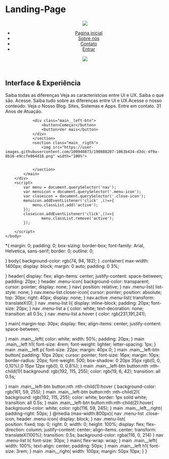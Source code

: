# Landing-Page
<!DOCTYPE html>
<html lang ="pt-br">
    <head>
        <meta charset="UTF-8">
        <meta http-equiv="X-UA-Compatible" content="IE=edge">
        <meta name="viewport" content="width=device-witch, initial-scale=1.0">
        <link rel="shortcut icon" href="favicon.ico" type="image/x-icon">
        <link rel="stylesheet" href="style.css">
        <title>Landing Page</title>
    </head>
    <body>
        <div class="container">
            <header>
                <div class="logo">
                    <a href="index.html"><img src="https://user-images.githubusercontent.com/100946873/190888198-cc535941-04ad-4745-a940-2adc953a761d.png"></a>
                </div>
                 <nav>
                    <ul class="menu-list">
                        <li><a href="index.html">Pagina inicial</a></li>
                        <li><a href="#">Sobre nós</a></li>
                        <li><a href="#">Contato</a></li>
                        <li><a href="#">Entrar</a></li>
                    </ul>
                 </nav>
                 <buttonS><img src="https://user-imagemenu-icon](https://user-images.githubusercontent.com/100946873/190888204-633b64ef-244d-4982-bd73-01f87b5eaae4.png)s.githubusercontent.com/100946873/190888204-633b64ef-244d-4982-bd73-01f87b5eaae4.png"></button>
            </header>
            <main>
                <section class="main__left">
                  <h1><b>Interface</b> & Experiência</h1>
                  <p>
                    Saiba todas as diferenças Veja as característcias entre UI e UX.
                    Saiba o que são. Acesse. Saiba tudo sobre as diferenças entre UI e UX.Acesse o nosso conteúdo. Veja o Nosso Blog.
                    Sites, Sistemas e Apps. Entre em contato. 31 Anos de Atuação.
                  </p>
                  
                <div class="main__left-btn">
                    <button>Começar</button>
                    <button>Ver mais</button>
                </div>
                </section>
                <section class="main__rigth">
                    <img src="https://user-images.githubusercontent.com/100946873/190888207-1063b434-d3dc-4f9a-8b16-e9ccfe864d18.png" width="100%">


                </section>
            </main>
        </div>
        <script>
            var menu = document.querySelector('nav');
            var menuicon = document.querySelector('.menu-icon');
            var closeicon = document.querySelector('.close-icon');
            menuicon.addEventListener('click' ,()=>{
                menu.classList.add('active');
            });
            closeicon.addEventListener('click',()=>{
                    menu.classList.remove('active');
            });

        </script>
    </body>
</html>

*{
    margin: 0;
    padding: 0;
    box-sizing: border-box;
    font-family: Arial, Helvetica, sans-serif;
    border: 0;
    outline: 0;

}
body{
    background-color: rgb(74, 94, 182);
}
.container{
    max-width: 1400px;
    display: block;
    margin: 0 auto;
    padding: 0 3%;

}
header{
    display: flex;
    align-items: center;
    justify-content: space-between;
    padding: 20px;
}
header .menu-icon{
    background-color: transparent;
    cursor: pointer;
    display: none;
}
nav{
    position: relative;
}
nav .menu-list{
    list-style: none;
}
nav.menu-list.closer-icon{
    cursor: pointer;
    position: absolute;
    top: 30px;
    right: 40px;
    display: none;
}
nav.active .menu-list{
    transform: translateX(0);
}
nav .menu-list li{
    display: inline-block;
    padding: 20px;
    font-size: 20px;
}
nav .menu-list a
{
   color: white;
   text-decoration: none;
   transition: all 0.5s;
}
nav .menu-list a:hover
{
   color:  rgb(231,191,241);

}
main{
    margin-top: 30px;
    display: flex;
    align-items: center;
    justify-content: space-between;

}
main .main__left{
    color: white;
    width: 50%;
    padding: 20px;
}
main .main__left h1{
    font-size: 4rem;
    font-weight: lighter;
    letter-spacing: 1px;
}
main .main__left p{
    font-size: 22px;
    margin: 40px 0;
}
main .main__left-btn button{
    padding: 10px 20px;
    cursor: pointer;
    font-size:  16px;
    margin: 10px;
    border-radius: 20px;
    font-weight: 500;
    box-shadow: 0 20px 35px rgb(0, 0, 0,10%),0 15px 12px rgb(0, 0, 0,8%);
}
main .main__left-btn button:nth :nth-child(1){
    background: rgb(192, 115, 255);
    color: rgb(19, 6, 42);
    transition: all 0.5s;
    
}
main .main__left-btn button:nth :nth-child(1):hover {
    background-color: rgb(161, 59, 255);
}
main .main__left-btn button:nth :nth-child(2){
    background: rgb(192, 115, 255);
    color: white;
    border: 1px solid white;
    transition: all 0.5s;
}
main .main__left-btn button:nth:nth-child(2):hover{
    background-color: white;
    color: rgb(116, 59, 245);
}
main .main__left__right{
    padding-right: 50px;
}
@media (max-width:800px){
    nav .menu-list .close-icon,
    header .menu-icon{
        display: block;
    }
      nav .menu-list{   
      position: fixed;
      top: 0;
      right: 0;
      width: 0;
      height: 100%;
      display: flex;
      flex-direction: column;
      justify-content: center;
      align-items: center;
      transform: translateX(100%);
      transition: 0.5s;
      background-color: rgba(116, 0, 214)
     }
     nav .menu-list li{
        font-size: 30px;
     }
     main{
        flex-wrap: wrap;
     }
     main .main__left{
        width: 100%;
        text-align: center;
        padding: 50px;
     }
     main .main__left h1{
        font-size: 3rem;
     }
     main .main__right{
        width: 100px;
        margin: 50px 10px;
     }
}
